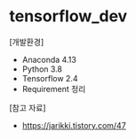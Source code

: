 # tensorflow_dev

[개발환경]
- Anaconda 4.13
- Python 3.8
- Tensorflow 2.4
- Requirement 정리

[참고 자료]
- https://jarikki.tistory.com/47
